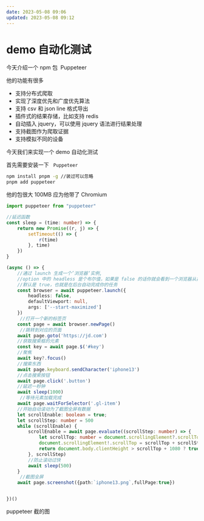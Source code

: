 ```yaml
---
date: 2023-05-08 09:06
updated: 2023-05-08 09:12
---
```

# demo 自动化测试

今天介绍一个 npm 包  Puppeteer

他的功能有很多

- 支持分布式爬取
- 实现了深度优先和广度优先算法
- 支持 csv 和 json line 格式导出
- 插件式的结果存储，比如支持 redis
- 自动插入 jquery，可以使用 jquery 语法进行结果处理
- 支持截图作为爬取证据
- 支持模拟不同的设备

今天我们来实现一个 demo 自动化测试

首先需要安装一下   `Puppeteer`

```sh
npm install pnpm -g //装过可以忽略
pnpm add puppeteer
```

他的包很大 100MB 应为他带了 Chromium

```ts
import puppeteer from "puppeteer"

//延迟函数
const sleep = (time: number) => {
    return new Promise((r, j) => {
        setTimeout(() => {
            r(time)
        }, time)
    })
}

(async () => {
    //通过 launch 生成一个’浏览器‘实例,
    //option 中的 headless 是个布尔值，如果是 false 的话你就会看到一个浏览器从打开，到完成     //你整个任务的全过程，
    //默认是 true，也就是在后台自动完成你的任务
    const browser = await puppeteer.launch({
        headless: false,
        defaultViewport: null,
        args: ['--start-maximized']
    })
     //打开一个新的标签页
    const page = await browser.newPage()
     //跳转到对应的页面
    await page.goto('https://jd.com')
    //获取搜索框的元素
    const key = await page.$('#key')
    //聚焦
    await key?.focus()
    //搜索东西
    await page.keyboard.sendCharacter('iphone13')
    //点击搜索按钮
    await page.click('.button')
    //延迟一秒钟
    await sleep(1000)
     //等待元素加载完成
    await page.waitForSelector('.gl-item')
    //开始自动滚动为了截图全屏有数据
    let scrollEnable: boolean = true;
    let scrollStep: number = 500
    while (scrollEnable) {
        scrollEnable = await page.evaluate((scrollStep: number) => {
            let scrollTop: number = document.scrollingElement?.scrollTop ?? 0;
            document.scrollingElement!.scrollTop = scrollTop + scrollStep;
            return document.body.clientHeight > scrollTop + 1080 ? true : false
        }, scrollStep)
        //防止滚动过快
        await sleep(500)
    }
     //截图全屏
    await page.screenshot({path:`iphone13.png`,fullPage:true})


})()
```

puppeteer 截的图
